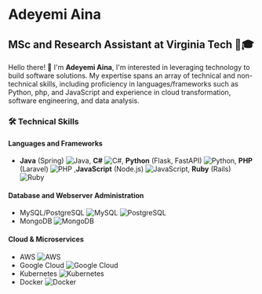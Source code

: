# Adeyemi Aina

## MSc and Research Assistant at Virginia Tech 💼🎓

Hello there! 👋 I'm **Adeyemi Aina**, I'm interested in leveraging technology to build software solutions. My expertise spans an array of technical and non-technical skills, including proficiency in languages/frameworks such as Python, php, and JavaScript and experience in cloud transformation, software engineering, and data analysis.

### 🛠️ Technical Skills

#### Languages and Frameworks
- **Java** (Spring) ![Java](https://img.shields.io/badge/-Java-red?style=flat&logo=java), **C#** ![C#](https://img.shields.io/badge/-CSharp-purple?style=flat&logo=c-sharp), **Python** (Flask, FastAPI) ![Python](https://img.shields.io/badge/-Python-yellow?style=flat&logo=python), **PHP** (Laravel) ![PHP](https://img.shields.io/badge/-PHP-blue?style=flat&logo=php) ,**JavaScript** (Node.js) ![JavaScript](https://img.shields.io/badge/-JavaScript-green?style=flat&logo=javascript), **Ruby** (Rails) ![Ruby](https://img.shields.io/badge/-Ruby-orange?style=flat&logo=ruby)
#### Database and Webserver Administration
- MySQL/PostgreSQL ![MySQL](https://img.shields.io/badge/-MySQL-blue?style=flat&logo=mysql) ![PostgreSQL](https://img.shields.io/badge/-PostgreSQL-lightblue?style=flat&logo=postgresql)
- MongoDB ![MongoDB](https://img.shields.io/badge/-MongoDB-green?style=flat&logo=mongodb)
#### Cloud & Microservices
- AWS ![AWS](https://img.shields.io/badge/-AWS-orange?style=flat&logo=amazon-aws)
- Google Cloud ![Google Cloud](https://img.shields.io/badge/-GoogleCloud-blue?style=flat&logo=google-cloud)
- Kubernetes ![Kubernetes](https://img.shields.io/badge/-Kubernetes-lightgrey?style=flat&logo=kubernetes)
- Docker ![Docker](https://img.shields.io/badge/-Docker-blue?style=flat&logo=docker)
